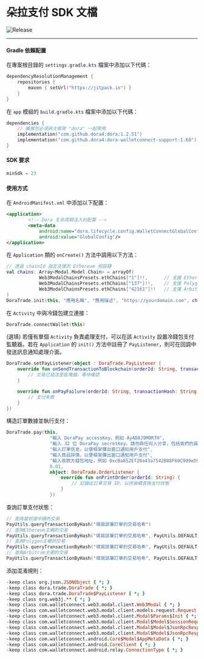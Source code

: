 # 朵拉支付 SDK 文檔
![Release](https://jitpack.io/v/dora4/dora-walletconnect-support.svg)

--------------------------------

#### Gradle 依賴配置

在專案根目錄的 `settings.gradle.kts` 檔案中添加以下代碼：
```kotlin
dependencyResolutionManagement {
    repositories {
        maven { setUrl("https://jitpack.io") }
    }
}
```
在 `app` 模組的 `build.gradle.kts` 檔案中添加以下代碼：
```kotlin
dependencies {
    // 擴展包必須與主框架 "dora" 一起使用
    implementation("com.github.dora4:dora:1.2.51")
    implementation("com.github.dora4:dora-walletconnect-support:1.68")
}
```

#### SDK 要求
```kotlin
minSdk = 23
```

#### 使用方式

在 `AndroidManifest.xml` 中添加以下配置：
```xml
<application>
        <!-- Dora 生命周期注入的配置 -->
        <meta-data
            android:name="dora.lifecycle.config.WalletConnectGlobalConfig"
            android:value="GlobalConfig"/>
</application>
```
在 `Application` 類的 `onCreate()` 方法中調用以下方法：
```kotlin
// 透過 chainId 指定支援的 Ethereum 相容鏈
val chains: Array<Modal.Model.Chain> = arrayOf(
            Web3ModalChainsPresets.ethChains["1"]!!,      // 支援 Ethereum
            Web3ModalChainsPresets.ethChains["137"]!!,    // 支援 Polygon
            Web3ModalChainsPresets.ethChains["42161"]!!   // 支援 Arbitrum
)
DoraTrade.init(this, "應用名稱", "應用描述", "https://yourdomain.com", chains)
```
在 `Activity` 中與冷錢包建立連接：
```kotlin
DoraTrade.connectWallet(this)
```
(選填) 若僅有單個 `Activity` 負責處理支付，可以在該 `Activity` 設置冷錢包支付監聽器。若在 `Application` 的 `init()` 方法中註冊了 `PayListener`，則可在回調中發送訊息通知處理介面。
```kotlin
DoraTrade.setPayListener(object : DoraTrade.PayListener {
    override fun onSendTransactionToBlockchain(orderId: String, transactionHash: String) {
        // 交易已發送至區塊鏈，等待確認
    }

    override fun onPayFailure(orderId: String, transactionHash: String) {
        // 支付失敗
    }
})
```
構造訂單數據並執行支付：
```kotlin
DoraTrade.pay(this,
                "輸入 DoraPay accessKey，例如 AyAD8J9M0R7H",
                "輸入 32 位 DoraPay secretKey，請勿與任何人分享，包括我們的員工",
                "輸入訂單信息，以便框架彈出窗口通知用戶支付",
                "輸入商品詳情，以便框架彈出窗口通知用戶支付",
                "輸入收款方錢包地址，例如 0xcBa852Ef29a43a7542B88F60C999eD9cB66f6000",
                0.01,
                object: DoraTrade.OrderListener {
                    override fun onPrintOrder(orderId: String) {
                        // 記錄此訂單交易 ID，以供後續查詢支付狀態
                    }
                })
```
查詢訂單支付狀態：
```kotlin
// 查詢當前選中鏈的交易
PayUtils.queryTransactionByHash("填寫該筆訂單的交易哈希")
// 查詢Ethereum主網的交易
PayUtils.queryTransactionByHash("填寫該筆訂單的交易哈希", PayUtils.DEFAULT_RPC_ETHEREUM)
// 查詢Polygon主網的交易
PayUtils.queryTransactionByHash("填寫該筆訂單的交易哈希", PayUtils.DEFAULT_RPC_POLYGON)
// 查詢Arbitrum主網的交易
PayUtils.queryTransactionByHash("填寫該筆訂單的交易哈希", PayUtils.DEFAULT_RPC_ARBITRUM)
```
添加混淆規則：
```pro
-keep class org.json.JSONObject { *; }
-keep class dora.trade.DoraTrade { *; }
-keep class dora.trade.DoraTrade$PayListener { *; }
-keep class org.web3j.** { *; }
-keep class com.walletconnect.web3.modal.client.Web3Modal { *; }
-keep class com.walletconnect.web3.modal.client.models.request.Request { *; }
-keep class com.walletconnect.web3.modal.client.Modal$Params$Init { *; }
-keep class com.walletconnect.web3.modal.client.Modal$Model$SessionRequestResponse { *; }
-keep class com.walletconnect.web3.modal.client.Modal$Model$JsonRpcResponse$JsonRpcResult { *; }
-keep class com.walletconnect.web3.modal.client.Modal$Model$JsonRpcResponse$JsonRpcError { *; }
-keep class com.walletconnect.android.Core$Model$AppMetaData { *; }
-keep class com.walletconnect.android.CoreClient { *; }
-keep class com.walletconnect.android.relay.ConnectionType { *; }
```